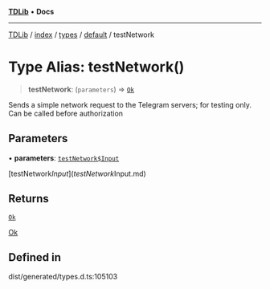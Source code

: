 [**TDLib**](../../../../../../README.md) • **Docs**

***

[TDLib](../../../../../../modules.md) / [index](../../../../../README.md) / [types](../../../README.md) / [default](../README.md) / testNetwork

# Type Alias: testNetwork()

> **testNetwork**: (`parameters`) => [`Ok`](Ok-1.md)

Sends a simple network request to the Telegram servers; for testing only. Can be called before authorization

## Parameters

• **parameters**: [`testNetwork$Input`](testNetwork$Input.md)

[testNetwork$Input](testNetwork$Input.md)

## Returns

[`Ok`](Ok-1.md)

[Ok](Ok-1.md)

## Defined in

dist/generated/types.d.ts:105103
